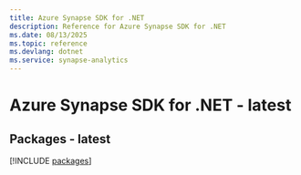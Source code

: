 ```yaml
---
title: Azure Synapse SDK for .NET
description: Reference for Azure Synapse SDK for .NET
ms.date: 08/13/2025
ms.topic: reference
ms.devlang: dotnet
ms.service: synapse-analytics
---
```

# Azure Synapse SDK for .NET - latest
## Packages - latest
[!INCLUDE [packages](synapse-index.md)]